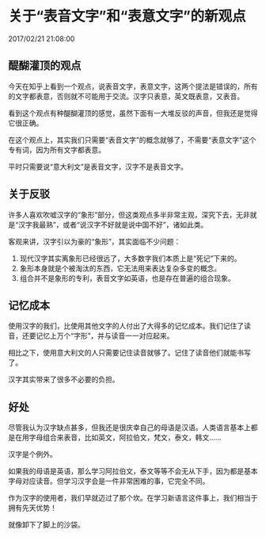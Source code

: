 # 关于“表音文字”和“表意文字”的新观点
2017/02/21 21:08:00


## 醍醐灌顶的观点

今天在知乎上看到一个观点，说表音文字，表意文字，这两个提法是错误的，所有的文字都表意，否则就不可能用于交流。汉字只表意，英文既表意，又表音。

看到这个观点有种醍醐灌顶的感觉，虽然下面有一大堆反驳的声音，但我还是觉得它很正确。

在这个观点上，其实我们只需要“表音文字”的概念就够了，不需要“表意文字”这个专有词，因为所有文字都表意。

平时只需要说“意大利文”是表音文字，汉字不是表音文字。


## 关于反驳

许多人喜欢吹嘘汉字的“象形”部分，但这类观点多半非常主观，深究下去，无非就是“汉字我最熟”，或者“说汉字不好就是说中国不好”，诸如此类。

客观来讲，汉字引以为豪的“象形”，其实面临不少问题：
1. 现代汉字其实离象形已经很远了，大多数字我们本质上是“死记”下来的。
2. 象形本身就是个被淘汰的东西，它无法用来表达复杂多变的概念。
3. 组合并不是象形的专利，表音文字如英语，也是存在普遍的组合现象。


## 记忆成本

使用汉字的我们，比使用其他文字的人付出了大得多的记忆成本。我们记住了读音，还要记忆上万个“字形”，并与读音一一对应起来。

相比之下，使用意大利文的人只需要记住读音就够了。记住了读音他们就能书写了。

汉字其实带来了很多不必要的负担。


## 好处

尽管我认为汉字缺点甚多，但我还是很庆幸自己的母语是汉语。人类语言基本上都是在用字母组合来表音，比如英文，阿拉伯文，梵文，泰文，韩文……

汉字是个例外。

如果我的母语是英语，那么学习阿拉伯文，泰文等等不会无从下手，因为都是基本字母对应读音。但学习汉字会是一件非常困难的事，它完全不同。

作为汉字的使用者，我们早就迈过了那个坎。在学习新语言这件事上，我们相当于拥有先天优势！

就像卸下了脚上的沙袋。

